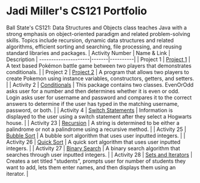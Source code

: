 # Jadi Miller's CS121 Portfolio
Ball State's CS121: Data Structures and Objects class teaches Java with a strong emphasis on object-oriented paradigm and related problem-solving skills. Topics include recursion, dynamic data structures and related algorithms, efficient sorting and searching, file processing, and reusing standard libraries and packages.
| Activity Number | Name & Link | Description |
---------------------|-------|----------|
| Project 1 | [Project 1](https://github.com/jadimiller/CS121-Miller/tree/main/ProjectOne) | A text based Pokémon battle game between two players that demonstrates conditionals. |
| Project 2 | [Project 2](https://github.com/jadimiller/CS121-Miller/tree/main/project2) | A program that allows two players to create Pokemon using instance variables, constructors, getters, and setters. |
| Activity 2 | [Conditionals](https://github.com/jadimiller/CS121-Miller/tree/main/ConditionalsActivity) | This package contains two classes. EvenOrOdd asks user for a number and then determines whether it is even or odd. Login asks user for username and password and compares it to the correct answers to determine if the user has typed in the matching username, password, or both. |
| Activity 4 | [Switch Statements](https://github.com/jadimiller/CS121-Miller/tree/main/SwitchActivity) | Information is displayed to the user using a switch statement after they select a Hogwarts house. |
| Activity 23 | [Recursion](https://github.com/jadimiller/CS121-Miller/tree/main/RecursionActivity) | A string is determined to be either a palindrome or not a palindrome using a recursive method. |
| Activity 25 | [Bubble Sort](https://github.com/jadimiller/CS121-Miller/tree/main/BubbleSort) | A bubble sort algorithm that uses user inputted integers. |
| Activity 26 | [Quick Sort](https://github.com/jadimiller/CS121-Miller/tree/main/sortingActivity2) | A quick sort algorithm that uses user inputted integers. |
| Activity 27 | [Binary Search](https://github.com/jadimiller/CS121-Miller/tree/main/binarySearchActivity) | A binary search algorithm that searches through user inputted integers. |
| Activity 28 | [Sets and Iterators](https://github.com/jadimiller/CS121-Miller/tree/main/setAndIteratorActivity) | Creates a set titled "students", prompts user for number of students they want to add, lets them enter names, and then displays them using an iterator. |
